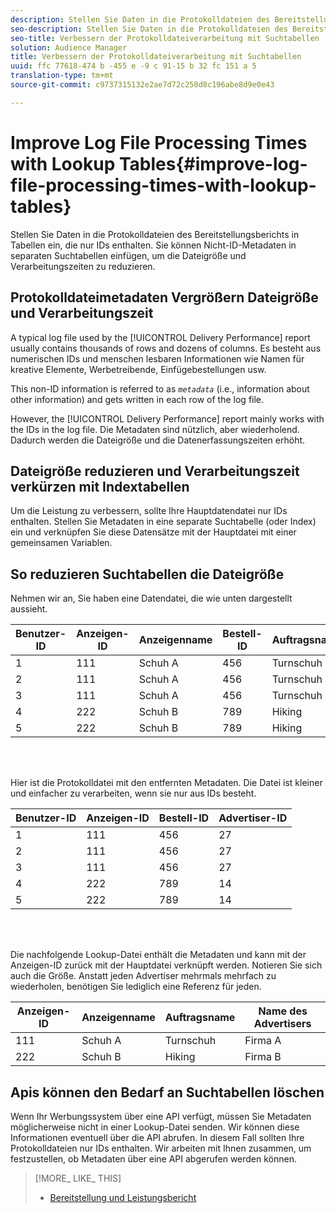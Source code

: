 ```yaml
---
description: Stellen Sie Daten in die Protokolldateien des Bereitstellungsberichts in Tabellen ein, die nur IDs enthalten. Sie können Nicht-ID-Metadaten in separaten Suchtabellen einfügen, um die Dateigröße und Verarbeitungszeiten zu reduzieren.
seo-description: Stellen Sie Daten in die Protokolldateien des Bereitstellungsberichts in Tabellen ein, die nur IDs enthalten. Sie können Nicht-ID-Metadaten in separaten Suchtabellen einfügen, um die Dateigröße und Verarbeitungszeiten zu reduzieren.
seo-title: Verbessern der Protokolldateiverarbeitung mit Suchtabellen
solution: Audience Manager
title: Verbessern der Protokolldateiverarbeitung mit Suchtabellen
uuid: ffc 77618-474 b -455 e -9 c 91-15 b 32 fc 151 a 5
translation-type: tm+mt
source-git-commit: c9737315132e2ae7d72c250d8c196abe8d9e0e43

---
```



# Improve Log File Processing Times with Lookup Tables{#improve-log-file-processing-times-with-lookup-tables}

Stellen Sie Daten in die Protokolldateien des Bereitstellungsberichts in Tabellen ein, die nur IDs enthalten. Sie können Nicht-ID-Metadaten in separaten Suchtabellen einfügen, um die Dateigröße und Verarbeitungszeiten zu reduzieren.

<!-- 

c_lookup_tables.xml

 -->

## Protokolldateimetadaten Vergrößern Dateigröße und Verarbeitungszeit

A typical log file used by the [!UICONTROL Delivery Performance] report usually contains thousands of rows and dozens of columns. Es besteht aus numerischen IDs und menschen lesbaren Informationen wie Namen für kreative Elemente, Werbetreibende, Einfügebestellungen usw.

This non-ID information is referred to as *`metadata`* (i.e., information about other information) and gets written in each row of the log file.

However, the [!UICONTROL Delivery Performance] report mainly works with the IDs in the log file. Die Metadaten sind nützlich, aber wiederholend. Dadurch werden die Dateigröße und die Datenerfassungszeiten erhöht.

## Dateigröße reduzieren und Verarbeitungszeit verkürzen mit Indextabellen

Um die Leistung zu verbessern, sollte Ihre Hauptdatendatei nur IDs enthalten. Stellen Sie Metadaten in eine separate Suchtabelle (oder Index) ein und verknüpfen Sie diese Datensätze mit der Hauptdatei mit einer gemeinsamen Variablen.

## So reduzieren Suchtabellen die Dateigröße

Nehmen wir an, Sie haben eine Datendatei, die wie unten dargestellt aussieht.

| Benutzer-ID | Anzeigen-ID | Anzeigenname | Bestell-ID | Auftragsname | Advertiser-ID | Name des Advertisers |
|---|---|---|---|---|---|---|
| 1 | 111 | Schuh A | 456 | Turnschuh | 27 | Firma A |
| 2 | 111 | Schuh A | 456 | Turnschuh | 27 | Firma A |
| 3 | 111 | Schuh A | 456 | Turnschuh | 27 | Firma A |
| 4 | 222 | Schuh B | 789 | Hiking | 14 | Firma B |
| 5 | 222 | Schuh B | 789 | Hiking | 14 | Firma B |

<br> 

Hier ist die Protokolldatei mit den entfernten Metadaten. Die Datei ist kleiner und einfacher zu verarbeiten, wenn sie nur aus IDs besteht.

| Benutzer-ID | Anzeigen-ID | Bestell-ID | Advertiser-ID |
|---|---|---|---|
| 1 | 111 | 456 | 27 |
| 2 | 111 | 456 | 27 |
| 3 | 111 | 456 | 27 |
| 4 | 222 | 789 | 14 |
| 5 | 222 | 789 | 14 |

<br> 

Die nachfolgende Lookup-Datei enthält die Metadaten und kann mit der Anzeigen-ID zurück mit der Hauptdatei verknüpft werden. Notieren Sie sich auch die Größe. Anstatt jeden Advertiser mehrmals mehrfach zu wiederholen, benötigen Sie lediglich eine Referenz für jeden.

| Anzeigen-ID | Anzeigenname | Auftragsname | Name des Advertisers |
|---|---|---|---|
| 111 | Schuh A | Turnschuh | Firma A |
| 222 | Schuh B | Hiking | Firma B |

## Apis können den Bedarf an Suchtabellen löschen

Wenn Ihr Werbungssystem über eine API verfügt, müssen Sie Metadaten möglicherweise nicht in einer Lookup-Datei senden. Wir können diese Informationen eventuell über die API abrufen. In diesem Fall sollten Ihre Protokolldateien nur IDs enthalten. Wir arbeiten mit Ihnen zusammen, um festzustellen, ob Metadaten über eine API abgerufen werden können.

>[!MORE_ LIKE_ THIS]
>
>* [Bereitstellung und Leistungsbericht](../../reporting/dynamic-reports/delivery-performance-report.md)

